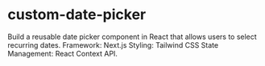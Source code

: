 # custom-date-picker
Build a reusable date picker component in React that allows users to select recurring dates.  Framework: Next.js  Styling: Tailwind CSS  State Management: React Context API.
